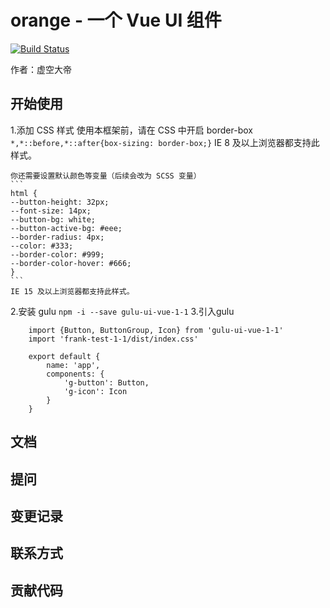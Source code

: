 # orange - 一个 Vue UI 组件

[![Build Status](https://www.travis-ci.org/VanityEmperor/gulu-demo.svg?branch=main)](https://www.travis-ci.org/VanityEmperor/gulu-demo)

作者：虚空大帝

## 开始使用
1.添加 CSS 样式
    使用本框架前，请在 CSS 中开启 border-box
    ```
    *,*::before,*::after{box-sizing: border-box;}
    ```
    IE 8 及以上浏览器都支持此样式。

    你还需要设置默认颜色等变量（后续会改为 SCSS 变量）
    ```
    html {
    --button-height: 32px;
    --font-size: 14px;
    --button-bg: white;
    --button-active-bg: #eee;
    --border-radius: 4px;
    --color: #333;
    --border-color: #999;
    --border-color-hover: #666;
    }
    ```
    IE 15 及以上浏览器都支持此样式。
2.安装 gulu
    ```
    npm -i --save gulu-ui-vue-1-1
    ```
3.引入gulu
```
    import {Button, ButtonGroup, Icon} from 'gulu-ui-vue-1-1'
    import 'frank-test-1-1/dist/index.css'

    export default {
        name: 'app',
        components: {
            'g-button': Button,
            'g-icon': Icon
        }
    }
```

## 文档

## 提问

## 变更记录

## 联系方式

## 贡献代码